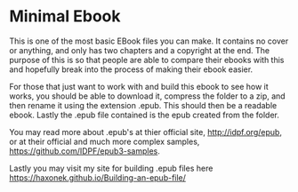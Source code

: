 Minimal Ebook
==============

This is one of the most basic EBook files you can make.  It contains no cover or anything, and only has two chapters and a copyright at the end.  The purpose of this is so that people are able to compare their ebooks with this and hopefully break into the process of making their ebook easier.

For those that just want to work with and build this ebook to see how it works, you should be able to download it, compress the folder to a zip, and then rename it using the extension .epub.  This should then be a readable ebook.  Lastly the .epub file contained is the epub created from the folder.

You may read more about .epub's at thier official site, http://idpf.org/epub, or at their official and much more complex samples, https://github.com/IDPF/epub3-samples.

Lastly you may visit my site for building .epub files here https://haxonek.github.io/Building-an-epub-file/